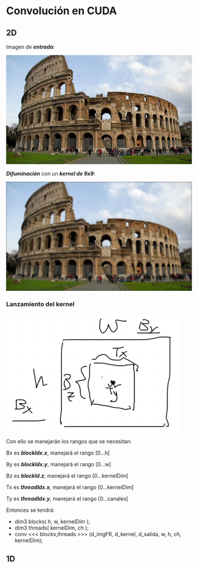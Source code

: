 # Convolución en CUDA
## 2D

Imagen de ***entrada***:

![](https://github.com/FranklinCncr/TopicosEnComputacionGraficaGrupo/blob/master/5%20Convolucion%20en%20CUDA/imagenes/coliseo.jpg)

***Difuminación*** con un ***kernel de 9x9***:

![](https://github.com/FranklinCncr/TopicosEnComputacionGraficaGrupo/blob/master/5%20Convolucion%20en%20CUDA/imagenes/salida.jpg)

### Lanzamiento del kernel

![](https://github.com/FranklinCncr/TopicosEnComputacionGraficaGrupo/blob/master/5%20Convolucion%20en%20CUDA/imagenes/estr.png)

Con ello se manejarán los rangos que se necesitan:

Bx es ***blockIdx.x***, manejará el rango [0...h[

By es ***blockIdx.y***, manejará el rango [0...w[

Bz es ***blockId.z***, manejará el rango [0...kernelDim[

Tx es ***threadIdx.x***, manejará el rango [0...kernelDim[

Ty es ***threadIdx.y***, manejará el rango [0...canales[

Entonces se tendrá:

* dim3 blocks( h, w, kernelDim ); 
* dim3 threads( kernelDim, ch );
* conv <<< blocks,threads >>> (d_imgFR, d_kernel, d_salida, w, h, ch, kernelDim);

## 1D
